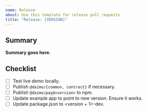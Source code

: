 ```yaml
---
name: Release
about: Use this template for release pull requests
title: "Release: [VERSION]"
---
```


## Summary

**Summary goes here.**

## Checklist

- [ ] Test live demo locally.
- [ ] Publish `@daimo/{common, contract}` if necessary.
- [ ] Publish `@daimo/pay@<version>` to npm.
- [ ] Update example app to point to new version. Ensure it works.
- [ ] Update package.json to <version + 1>-dev.
